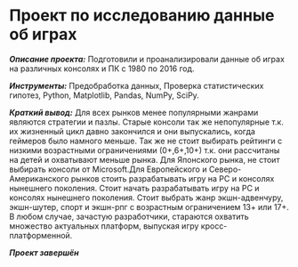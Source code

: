 # Проект по исследованию данные об играх

 ***Описание проекта:*** Подготовили и проанализировали данные об играх на различных консолях и ПК с 1980 по 2016 год.
 
***Инструменты:*** Предобработка данных, Проверка статистических гипотез, Python, Matplotlib, Pandas, NumPy, SciPy. 

***Краткий вывод:***  Для всех рынков менее популярными жанрами являются стратегии и пазлы. Старые консоли так же непопулярные т.к. их жизненный цикл давно закончился и они выпускались, когда геймеров было намного меньше. Так же не стоит выбирать рейтинги с низкими возрастными ограничениями (0+,6+,10+) т.к. они рассчитаны на детей и охватывают меньше рынка. Для Японского рынка, не стоит выбирать консоли от Microsoft.Для Европейского и Северо-Американского рынков стоить разрабатывать игру на PC и консолях нынешнего поколения. Стоит начать разрабатывать игру на PC и консолях нынешнего поколения. Стоит выбрать жанр экшн-адвенчуру, экшн-шутер, спорт и экшн-рпг с возрастным ограничением 13+ или 17+. В любом случае, зачастую разработчики, стараются охватить множество актуальных платформ, выпуская игру кросс-платформенной.

 ***Проект завершён***
